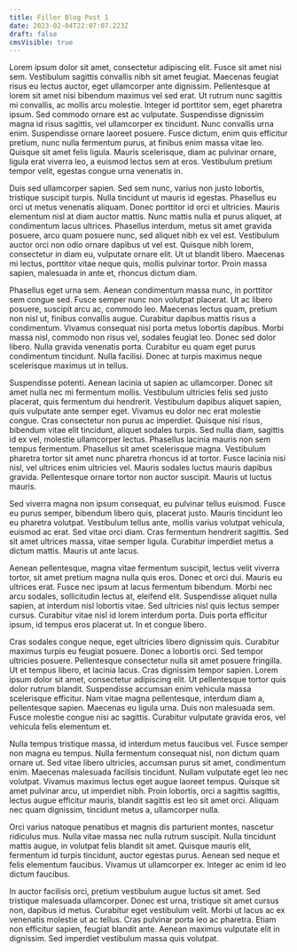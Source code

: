 ```yaml
---
title: Filler Blog Post 1
date: 2023-02-04T22:07:07.223Z
draft: false
cmsVisible: true
---
```



Lorem ipsum dolor sit amet, consectetur adipiscing elit. Fusce sit amet nisi sem. Vestibulum sagittis convallis nibh sit amet feugiat. Maecenas feugiat risus eu lectus auctor, eget ullamcorper ante dignissim. Pellentesque at lorem sit amet nisi bibendum maximus vel sed erat. Ut rutrum nunc sagittis mi convallis, ac mollis arcu molestie. Integer id porttitor sem, eget pharetra ipsum. Sed commodo ornare est ac vulputate. Suspendisse dignissim magna id risus sagittis, vel ullamcorper ex tincidunt. Nunc convallis urna enim. Suspendisse ornare laoreet posuere. Fusce dictum, enim quis efficitur pretium, nunc nulla fermentum purus, at finibus enim massa vitae leo. Quisque sit amet felis ligula. Mauris scelerisque, diam ac pulvinar ornare, ligula erat viverra leo, a euismod lectus sem at eros. Vestibulum pretium tempor velit, egestas congue urna venenatis in.

Duis sed ullamcorper sapien. Sed sem nunc, varius non justo lobortis, tristique suscipit turpis. Nulla tincidunt ut mauris id egestas. Phasellus eu orci ut metus venenatis aliquam. Donec porttitor id orci et ultricies. Mauris elementum nisl at diam auctor mattis. Nunc mattis nulla et purus aliquet, at condimentum lacus ultrices. Phasellus interdum, metus sit amet gravida posuere, arcu quam posuere nunc, sed aliquet nibh ex vel est. Vestibulum auctor orci non odio ornare dapibus ut vel est. Quisque nibh lorem, consectetur in diam eu, vulputate ornare elit. Ut ut blandit libero. Maecenas mi lectus, porttitor vitae neque quis, mollis pulvinar tortor. Proin massa sapien, malesuada in ante et, rhoncus dictum diam.

Phasellus eget urna sem. Aenean condimentum massa nunc, in porttitor sem congue sed. Fusce semper nunc non volutpat placerat. Ut ac libero posuere, suscipit arcu ac, commodo leo. Maecenas lectus quam, pretium non nisl ut, finibus convallis augue. Curabitur dapibus mattis risus a condimentum. Vivamus consequat nisi porta metus lobortis dapibus. Morbi massa nisl, commodo non risus vel, sodales feugiat leo. Donec sed dolor libero. Nulla gravida venenatis porta. Curabitur eu quam eget purus condimentum tincidunt. Nulla facilisi. Donec at turpis maximus neque scelerisque maximus ut in tellus.

Suspendisse potenti. Aenean lacinia ut sapien ac ullamcorper. Donec sit amet nulla nec mi fermentum mollis. Vestibulum ultricies felis sed justo placerat, quis fermentum dui hendrerit. Vestibulum dapibus aliquet sapien, quis vulputate ante semper eget. Vivamus eu dolor nec erat molestie congue. Cras consectetur non purus ac imperdiet. Quisque nisi risus, bibendum vitae elit tincidunt, aliquet sodales turpis. Sed nulla diam, sagittis id ex vel, molestie ullamcorper lectus. Phasellus lacinia mauris non sem tempus fermentum. Phasellus sit amet scelerisque magna. Vestibulum pharetra tortor sit amet nunc pharetra rhoncus id at tortor. Fusce lacinia nisi nisl, vel ultrices enim ultricies vel. Mauris sodales luctus mauris dapibus gravida. Pellentesque ornare tortor non auctor suscipit. Mauris ut luctus mauris.

Sed viverra magna non ipsum consequat, eu pulvinar tellus euismod. Fusce eu purus semper, bibendum libero quis, placerat justo. Mauris tincidunt leo eu pharetra volutpat. Vestibulum tellus ante, mollis varius volutpat vehicula, euismod ac erat. Sed vitae orci diam. Cras fermentum hendrerit sagittis. Sed sit amet ultrices massa, vitae semper ligula. Curabitur imperdiet metus a dictum mattis. Mauris ut ante lacus.

Aenean pellentesque, magna vitae fermentum suscipit, lectus velit viverra tortor, sit amet pretium magna nulla quis eros. Donec et orci dui. Mauris eu ultrices erat. Fusce nec ipsum at lacus fermentum bibendum. Morbi nec arcu sodales, sollicitudin lectus at, eleifend elit. Suspendisse aliquet nulla sapien, at interdum nisl lobortis vitae. Sed ultricies nisl quis lectus semper cursus. Curabitur vitae nisl id lorem interdum porta. Duis porta efficitur ipsum, id tempus eros placerat ut. In et congue libero.

Cras sodales congue neque, eget ultricies libero dignissim quis. Curabitur maximus turpis eu feugiat posuere. Donec a lobortis orci. Sed tempor ultricies posuere. Pellentesque consectetur nulla sit amet posuere fringilla. Ut et tempus libero, et lacinia lacus. Cras dignissim tempor sapien. Lorem ipsum dolor sit amet, consectetur adipiscing elit. Ut pellentesque tortor quis dolor rutrum blandit. Suspendisse accumsan enim vehicula massa scelerisque efficitur. Nam vitae magna pellentesque, interdum diam a, pellentesque sapien. Maecenas eu ligula urna. Duis non malesuada sem. Fusce molestie congue nisi ac sagittis. Curabitur vulputate gravida eros, vel vehicula felis elementum et.

Nulla tempus tristique massa, id interdum metus faucibus vel. Fusce semper non magna eu tempus. Nulla fermentum consequat nisl, non dictum quam ornare ut. Sed vitae libero ultricies, accumsan purus sit amet, condimentum enim. Maecenas malesuada facilisis tincidunt. Nullam vulputate eget leo nec volutpat. Vivamus maximus lectus eget augue laoreet tempus. Quisque sit amet pulvinar arcu, ut imperdiet nibh. Proin lobortis, orci a sagittis sagittis, lectus augue efficitur mauris, blandit sagittis est leo sit amet orci. Aliquam nec quam dignissim, tincidunt metus a, ullamcorper nulla.

Orci varius natoque penatibus et magnis dis parturient montes, nascetur ridiculus mus. Nulla vitae massa nec nulla rutrum suscipit. Nulla tincidunt mattis augue, in volutpat felis blandit sit amet. Quisque mauris elit, fermentum id turpis tincidunt, auctor egestas purus. Aenean sed neque et felis elementum faucibus. Vivamus ut ullamcorper ex. Integer ac enim id leo dictum faucibus.

In auctor facilisis orci, pretium vestibulum augue luctus sit amet. Sed tristique malesuada ullamcorper. Donec est urna, tristique sit amet cursus non, dapibus id metus. Curabitur eget vestibulum velit. Morbi ut lacus ac ex venenatis molestie ut ac tellus. Cras pulvinar porta leo ac pharetra. Etiam non efficitur sapien, feugiat blandit ante. Aenean maximus vulputate elit in dignissim. Sed imperdiet vestibulum massa quis volutpat.
